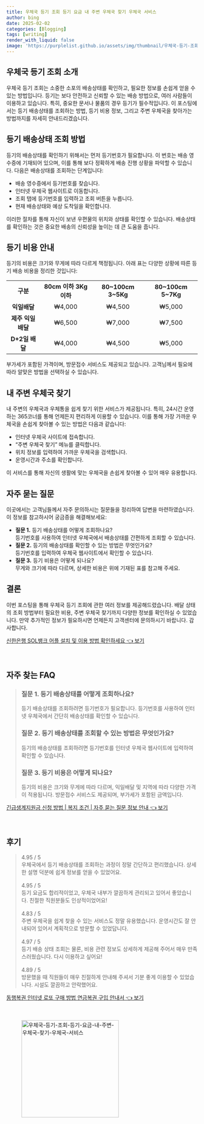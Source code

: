 ```yaml
---
title: 우체국 등기 조회 등기 요금 내 주변 우체국 찾기 우체국 서비스
author: bing
date: 2025-02-02
categories: [Blogging]
tags: [writing]
render_with_liquid: false
image: 'https://purplelist.github.io/assets/img/thumbnail/우체국-등기-조회-등기-요금-내-주변-우체국-찾기-우체국-서비스.webp'
---
```



<h2 id='우체국_등기_조회_소개'>우체국 등기 조회 소개</h2>

<p>우체국 등기 조회는 소중한 소포의 배송상태를 확인하고, 필요한 정보를 손쉽게 얻을 수 있는 방법입니다. 등기는 보다 안전하고 신뢰할 수 있는 배송 방법으로, 여러 사람들이 이용하고 있습니다. 특히, 중요한 문서나 물품의 경우 등기가 필수적입니다. 이 포스팅에서는 등기 배송상태를 조회하는 방법, 등기 비용 정보, 그리고 주변 우체국을 찾아가는 방법까지를 자세히 안내드리겠습니다.</p>

<h2 id='등기_배송상태_조회_방법'>등기 배송상태 조회 방법</h2>

<p>등기의 배송상태를 확인하기 위해서는 먼저 등기번호가 필요합니다. 이 번호는 배송 영수증에 기재되어 있으며, 이를 통해 보다 정확하게 배송 진행 상황을 파악할 수 있습니다. 다음은 배송상태를 조회하는 단계입니다: </p>

<ul>
    <li>배송 영수증에서 등기번호를 찾습니다.</li>
    <li>인터넷 우체국 웹사이트로 이동합니다.</li>
    <li>조회 탭에 등기번호를 입력하고 조회 버튼을 누릅니다.</li>
    <li>현재 배송상태와 예상 도착일을 확인합니다.</li>
</ul>

<p>이러한 절차를 통해 자신이 보낸 우편물의 위치와 상태를 확인할 수 있습니다. 배송상태를 확인하는 것은 중요한 배송의 신뢰성을 높이는 데 큰 도움을 줍니다.</p>

<h2 id='등기_비용_안내'>등기 비용 안내</h2>

<p>등기의 비용은 크기와 무게에 따라 다르게 책정됩니다. 아래 표는 다양한 상황에 따른 등기 배송 비용을 정리한 것입니다:</p>

<table>
    <tr>
        <td style="text-align: center; height: 17px;"><b>구분</b></td>
        <td style="text-align: center; height: 17px;"><b>80cm 이하 3Kg 이하</b></td>
        <td style="text-align: center; height: 17px;"><b>80~100cm 3~5Kg</b></td>
        <td style="text-align: center; height: 17px;"><b>80~100cm 5~7Kg</b></td>
    </tr>
    <tr>
        <td style="text-align: center; height: 17px;"><b>익일배달</b></td>
        <td style="text-align: center; height: 17px;">₩4,000</td>
        <td style="text-align: center; height: 17px;">₩4,500</td>
        <td style="text-align: center; height: 17px;">₩5,000</td>
    </tr>
    <tr>
        <td style="text-align: center; height: 17px;"><b>제주 익일배달</b></td>
        <td style="text-align: center; height: 17px;">₩6,500</td>
        <td style="text-align: center; height: 17px;">₩7,000</td>
        <td style="text-align: center; height: 17px;">₩7,500</td>
    </tr>
    <tr>
        <td style="text-align: center; height: 17px;"><b>D+2일 배달</b></td>
        <td style="text-align: center; height: 17px;">₩4,000</td>
        <td style="text-align: center; height: 17px;">₩4,500</td>
        <td style="text-align: center; height: 17px;">₩5,000</td>
    </tr>
</table>

<p>부가세가 포함된 가격이며, 방문접수 서비스도 제공되고 있습니다. 고객님께서 필요에 따라 알맞은 방법을 선택하실 수 있습니다.</p>

<h2 id='주변_우체국_찾기'>내 주변 우체국 찾기</h2>

<p>내 주변의 우체국과 우체통을 쉽게 찾기 위한 서비스가 제공됩니다. 특히, 24시간 운영하는 365코너를 통해 언제든지 편리하게 이용할 수 있습니다. 이를 통해 가장 가까운 우체국을 손쉽게 찾아볼 수 있는 방법은 다음과 같습니다:</p>

<ul>
    <li>인터넷 우체국 사이트에 접속합니다.</li>
    <li>“주변 우체국 찾기” 메뉴를 클릭합니다.</li>
    <li>위치 정보를 입력하여 가까운 우체국을 검색합니다.</li>
    <li>운영시간과 주소를 확인합니다.</li>
</ul>

<p>이 서비스를 통해 자신의 생활에 맞는 우체국을 손쉽게 찾아볼 수 있어 매우 유용합니다.</p>

<h2 id='자주_묻는_질문'>자주 묻는 질문</h2>

<p>이곳에서는 고객님들께서 자주 문의하시는 질문들을 정리하여 답변을 마련하였습니다. 이 정보를 참고하시어 궁금증을 해결해보세요:</p>

<ul>
    <li><b>질문 1.</b> 등기 배송상태를 어떻게 조회하나요?<br>등기번호를 사용하여 인터넷 우체국에서 배송상태를 간편하게 조회할 수 있습니다.</li>
    <li><b>질문 2.</b> 등기의 배송상태를 확인할 수 있는 방법은 무엇인가요?<br>등기번호를 입력하여 우체국 웹사이트에서 확인할 수 있습니다.</li>
    <li><b>질문 3.</b> 등기 비용은 어떻게 되나요?<br>무게와 크기에 따라 다르며, 상세한 비용은 위에 기재된 표를 참고해 주세요.</li>
</ul>

<h2 id='결론'>결론</h2>

<p>이번 포스팅을 통해 우체국 등기 조회에 관한 여러 정보를 제공해드렸습니다. 배달 상태의 조회 방법부터 필요한 비용, 주변 우체국 찾기까지 다양한 정보를 확인하실 수 있었습니다. 만약 추가적인 정보가 필요하시면 언제든지 고객센터에 문의하시기 바랍니다. 감사합니다.</p>


<p><a class="click-button" title="신한은행 SOL뱅크 어플 설치 및 이용 방법 확인하세요" href="https://purplelist.github.io/posts/%EC%8B%A0%ED%95%9C%EC%9D%80%ED%96%89-SOL%EB%B1%85%ED%81%AC-%EC%96%B4%ED%94%8C-%EC%84%A4%EC%B9%98-%EB%B0%8F-%EC%9D%B4%EC%9A%A9-%EB%B0%A9%EB%B2%95-%ED%99%95%EC%9D%B8%ED%95%98%EC%84%B8%EC%9A%94/" rel="dofollow">신한은행 SOL뱅크 어플 설치 및 이용 방법 확인하세요 👈 보기</a></p><br>
<h2 id='자주_찾는_FAQ'>자주 찾는 FAQ</h2>
<div itemscope="" itemtype="https://schema.org/FAQPage"> 
<blockquote> 
<div itemscope="" itemprop="mainEntity" itemtype="https://schema.org/Question"> 
<h3 itemprop="name">질문 1. 등기 배송상태를 어떻게 조회하나요?</h3> 
<div itemscope="" itemprop="acceptedAnswer" itemtype="https://schema.org/Answer"> 
<span itemprop="text"> 
<p>등기 배송상태를 조회하려면 등기번호가 필요합니다. 등기번호를 사용하여 인터넷 우체국에서 간단히 배송상태를 확인할 수 있습니다.</p> 
</span> 
</div> 
</div> 

<div itemscope="" itemprop="mainEntity" itemtype="https://schema.org/Question"> 
<h3 itemprop="name">질문 2. 등기 배송상태를 조회할 수 있는 방법은 무엇인가요?</h3> 
<div itemscope="" itemprop="acceptedAnswer" itemtype="https://schema.org/Answer"> 
<span itemprop="text"> 
<p>등기의 배송상태를 조회하려면 등기번호를 인터넷 우체국 웹사이트에 입력하여 확인할 수 있습니다.</p> 
</span> 
</div> 
</div> 

<div itemscope="" itemprop="mainEntity" itemtype="https://schema.org/Question"> 
<h3 itemprop="name">질문 3. 등기 비용은 어떻게 되나요?</h3> 
<div itemscope="" itemprop="acceptedAnswer" itemtype="https://schema.org/Answer"> 
<span itemprop="text"> 
<p>등기의 비용은 크기와 무게에 따라 다르며, 익일배달 및 지역에 따라 다양한 가격이 적용됩니다. 방문접수 서비스도 제공되며, 부가세가 포함된 금액입니다.</p> 
</span> 
</div> 
</div> 
</blockquote> 
</div>
<p><a class="click-button" title="긴급생계지원금 신청 방법 | 복지 조건 | 자주 묻는 질문 정보 안내" href="https://purplelist.github.io/posts/%EA%B8%B4%EA%B8%89%EC%83%9D%EA%B3%84%EC%A7%80%EC%9B%90%EA%B8%88-%EC%8B%A0%EC%B2%AD-%EB%B0%A9%EB%B2%95-%EB%B3%B5%EC%A7%80-%EC%A1%B0%EA%B1%B4-%EC%9E%90%EC%A3%BC-%EB%AC%BB%EB%8A%94-%EC%A7%88%EB%AC%B8-%EC%A0%95%EB%B3%B4-%EC%95%88%EB%82%B4/" rel="dofollow">긴급생계지원금 신청 방법 | 복지 조건 | 자주 묻는 질문 정보 안내 👈 보기</a></p><br>
<h2 id='후기'>후기</h2>
<div itemscope itemtype="https://schema.org/Product">
  <blockquote>
  <div itemprop="review" itemscope itemtype="https://schema.org/Review">
      <div itemprop="reviewRating" itemscope itemtype="https://schema.org/Rating"> <span itemprop="ratingValue">4.95</span> / <span itemprop="bestRating">5</span> </div>
      <span itemprop="reviewBody">우체국에서 등기 배송상태를 조회하는 과정이 정말 간단하고 편리했습니다. 상세한 설명 덕분에 쉽게 정보를 얻을 수 있었어요.</span>
  </div>
  <br>
  <div itemprop="review" itemscope itemtype="https://schema.org/Review">
      <div itemprop="reviewRating" itemscope itemtype="https://schema.org/Rating"> <span itemprop="ratingValue">4.95</span> / <span itemprop="bestRating">5</span> </div>
      <span itemprop="reviewBody">등기 요금도 합리적이었고, 우체국 내부가 깔끔하게 관리되고 있어서 좋았습니다. 친절한 직원분들도 인상적이었어요!</span>
  </div>
  <br>
  <div itemprop="review" itemscope itemtype="https://schema.org/Review">
      <div itemprop="reviewRating" itemscope itemtype="https://schema.org/Rating"> <span itemprop="ratingValue">4.83</span> / <span itemprop="bestRating">5</span> </div>
      <span itemprop="reviewBody">주변 우체국을 쉽게 찾을 수 있는 서비스도 정말 유용했습니다. 운영시간도 잘 안내되어 있어서 계획적으로 방문할 수 있었답니다.</span>
  </div>
  <br>
  <div itemprop="review" itemscope itemtype="https://schema.org/Review">
      <div itemprop="reviewRating" itemscope itemtype="https://schema.org/Rating"> <span itemprop="ratingValue">4.97</span> / <span itemprop="bestRating">5</span> </div>
      <span itemprop="reviewBody">등기 배송 상태 조회는 물론, 비용 관련 정보도 상세하게 제공해 주어서 매우 만족스러웠습니다. 다시 이용하고 싶어요!</span>
  </div>
  <br>
  <div itemprop="review" itemscope itemtype="https://schema.org/Review">
      <div itemprop="reviewRating" itemscope itemtype="https://schema.org/Rating"> <span itemprop="ratingValue">4.89</span> / <span itemprop="bestRating">5</span> </div>
      <span itemprop="reviewBody">방문했을 때 직원들이 매우 친절하게 안내해 주셔서 기분 좋게 이용할 수 있었습니다. 시설도 깔끔하고 안락했어요.</span>
  </div>
  </blockquote>
</div>
<p><a class="click-button" title="동행복권 인터넷 로또 구매 방법 연금복권 구입 안내서" href="https://purplelist.github.io/posts/%EB%8F%99%ED%96%89%EB%B3%B5%EA%B6%8C-%EC%9D%B8%ED%84%B0%EB%84%B7-%EB%A1%9C%EB%98%90-%EA%B5%AC%EB%A7%A4-%EB%B0%A9%EB%B2%95-%EC%97%B0%EA%B8%88%EB%B3%B5%EA%B6%8C-%EA%B5%AC%EC%9E%85-%EC%95%88%EB%82%B4%EC%84%9C/" rel="dofollow">동행복권 인터넷 로또 구매 방법 연금복권 구입 안내서 👈 보기</a></p><br>
<figure class="image"><img src="https://purplelist.github.io/assets/img/thumbnail/우체국-등기-조회-등기-요금-내-주변-우체국-찾기-우체국-서비스.webp" alt="우체국-등기-조회-등기-요금-내-주변-우체국-찾기-우체국-서비스" width="256" height="256"></figure>